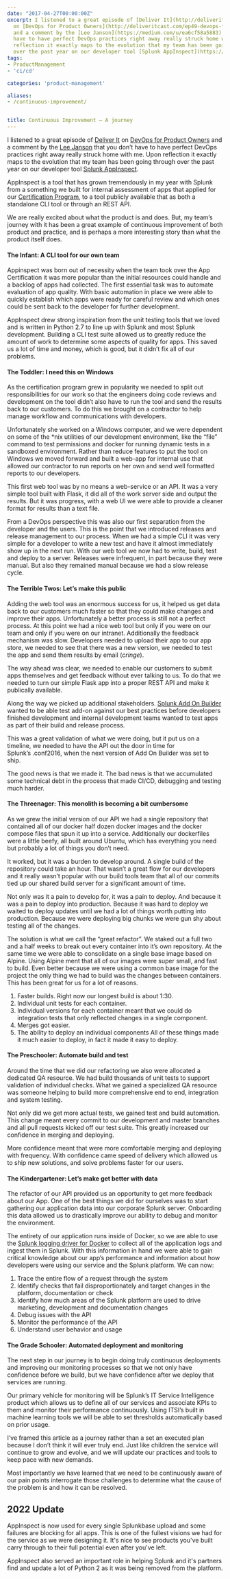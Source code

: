 ```yaml
---
date: "2017-04-27T00:00:00Z"
excerpt: I listened to a great episode of [Deliver It](http://deliveritcast.com/)
  on [DevOps for Product Owners](http://deliveritcast.com/ep49-devops-for-product-owners)
  and a comment by the [Lee Janson](https://medium.com/u/ea6cf58a5883) that you don’t
  have to have perfect DevOps practices right away really struck home with me. Upon
  reflection it exactly maps to the evolution that my team has been going through
  over the past year on our developer tool [Splunk AppInspect](https://dev.splunk.com/goto/appinspect).
tags: 
- ProductManagement
- 'ci/cd'

categories: 'product-management'

aliases: 
- /continuous-improvement/


title: Continuous Improvement — A journey
---
```


I listened to a great episode of [Deliver It](http://deliveritcast.com/) on [DevOps for Product Owners](http://deliveritcast.com/ep49-devops-for-product-owners) and a comment by the [Lee Janson](https://medium.com/u/ea6cf58a5883) that you don’t have to have perfect DevOps practices right away really struck home with me. Upon reflection it exactly maps to the evolution that my team has been going through over the past year on our developer tool [Splunk AppInspect](https://dev.splunk.com/goto/appinspect).

AppInspect is a tool that has grown tremendously in my year with Splunk from a something we built for internal assessment of apps that applied for our [Certification Program](http://dev.splunk.com/view/app-cert/SP-CAAAE2S), to a tool publicly available that as both a standalone CLI tool or through an REST API.

We are really excited about what the product is and does. But, my team’s journey with it has been a great example of continuous improvement of both product and practice, and is perhaps a more interesting story than what the product itself does.

#### The Infant: A CLI tool for our own team

Appinspect was born out of necessity when the team took over the App Certification it was more popular than the initial resources could handle and a backlog of apps had collected. The first essential task was to automate evaluation of app quality. With basic automation in place we were able to quickly establish which apps were ready for careful review and which ones could be sent back to the developer for further development.

AppInspect drew strong inspiration from the unit testing tools that we loved and is written in Python 2.7 to line up with Splunk and most Splunk development. Building a CLI test suite allowed us to greatly reduce the amount of work to determine some aspects of quality for apps. This saved us a lot of time and money, which is good, but it didn’t fix all of our problems.

#### The Toddler: I need this on Windows

As the certification program grew in popularity we needed to split out responsibilities for our work so that the engineers doing code reviews and development on the tool didn’t also have to run the tool and send the results back to our customers. To do this we brought on a contractor to help manage workflow and communications with developers.

Unfortunately she worked on a Windows computer, and we were dependent on some of the *nix utilities of our development environment, like the “file” command to test permissions and docker for running dynamic tests in a sandboxed environment. Rather than reduce features to put the tool on Windows we moved forward and built a web-app for internal use that allowed our contractor to run reports on her own and send well formatted reports to our developers.

This first web tool was by no means a web-service or an API. It was a very simple tool built with Flask, it did all of the work server side and output the results. But it was progress, with a web UI we were able to provide a cleaner format for results than a text file.

From a DevOps perspective this was also our first separation from the developer and the users. This is the point that we introduced releases and release management to our process. When we had a simple CLI it was very simple for a developer to write a new test and have it almost immediately show up in the next run. With our web tool we now had to write, build, test and deploy to a server. Releases were infrequent, in part because they were manual. But also they remained manual because we had a slow release cycle.

#### The Terrible Twos: Let’s make this public

Adding the web tool was an enormous success for us, it helped us get data back to our customers much faster so that they could make changes and improve their apps. Unfortunately a better process is still not a perfect process. At this point we had a nice web tool but only if you were on our team and only if you were on our intranet. Additionally the feedback mechanism was slow. Developers needed to upload their app to our app store, we needed to see that there was a new version, we needed to test the app and send them results by email (*cringe*).

The way ahead was clear, we needed to enable our customers to submit apps themselves and get feedback without ever talking to us. To do that we needed to turn our simple Flask app into a proper REST API and make it publically available.

Along the way we picked up additional stakeholders. [Splunk Add On Builder](https://splunkbase.splunk.com/app/2962/) wanted to be able test add-on against our best practices before developers finished development and internal development teams wanted to test apps as part of their build and release process.

This was a great validation of what we were doing, but it put us on a timeline, we needed to have the API out the door in time for Splunk’s .conf2016, when the next version of Add On Builder was set to ship.

The good news is that we made it. The bad news is that we accumulated some technical debt in the process that made CI/CD, debugging and testing much harder.

#### The Threenager: This monolith is becoming a bit cumbersome

As we grew the initial version of our API we had a single repository that contained all of our docker half dozen docker images and the docker compose files that spun it up into a service. Additionally our dockerfiles were a little beefy, all built around Ubuntu, which has everything you need but probably a lot of things you don’t need.

It worked, but it was a burden to develop around. A single build of the repository could take an hour. That wasn’t a great flow for our developers and it really wasn’t popular with our build tools team that all of our commits tied up our shared build server for a significant amount of time.

Not only was it a pain to develop for, it was a pain to deploy. And because it was a pain to deploy into production. Because it was hard to deploy we waited to deploy updates until we had a lot of things worth putting into production. Because we were deploying big chunks we were gun shy about testing all of the changes.

The solution is what we call the “great refactor”. We staked out a full two and a half weeks to break out every container into it’s own repository. At the same time we were able to consolidate on a single base image based on Alpine. Using Alpine ment that all of our images were super small, and fast to build. Even better because we were using a common base image for the project the only thing we had to build was the changes between containers. This has been great for us for a lot of reasons.

1. Faster builds. Right now our longest build is about 1:30.
2. Individual unit tests for each container.
3. Individual versions for each container meant that we could do integration tests that only reflected changes in a single component.
4. Merges got easier.
5. The ability to deploy an individual components
All of these things made it much easier to deploy, in fact it made it easy to deploy.

#### The Preschooler: Automate build and test

Around the time that we did our refactoring we also were allocated a dedicated QA resource. We had build thousands of unit tests to support validation of individual checks. What we gained a specialized QA resource was someone helping to build more comprehensive end to end, integration and system testing.

Not only did we get more actual tests, we gained test and build automation. This change meant every commit to our development and master branches and all pull requests kicked off our test suite. This greatly increased our confidence in merging and deploying.

More confidence meant that were more comfortable merging and deploying with frequency. With confidence came speed of delivery which allowed us to ship new solutions, and solve problems faster for our users.

#### The Kindergartener: Let’s make get better with data

The refactor of our API provided us an opportunity to get more feedback about our App. One of the best things we did for ourselves was to start gathering our application data into our corporate Splunk server. Onboarding this data allowed us to drastically improve our ability to debug and monitor the environment.

The entirety of our application runs inside of Docker, so we are able to use the [Splunk logging driver for Docker](https://docs.docker.com/engine/admin/logging/splunk/) to collect all of the application logs and ingest them in Splunk. With this information in hand we were able to gain critical knowledge about our app’s performance and information about how developers were using our service and the Splunk platform. We can now:

1. Trace the entire flow of a request through the system
2. Identify checks that fail disproportionately and target changes in the platform, documentation or check
3. Identify how much areas of the Splunk platform are used to drive marketing, development and documentation changes
4. Debug issues with the API
5. Monitor the performance of the API
6. Understand user behavior and usage
#### The Grade Schooler: Automated deployment and monitoring

The next step in our journey is to begin doing truly continuous deployments and improving our monitoring processes so that we not only have confidence before we build, but we have confidence after we deploy that services are running.

Our primary vehicle for monitoring will be Splunk’s IT Service Intelligence product which allows us to define all of our services and associate KPIs to them and monitor their performance continuously. Using ITSI’s built in machine learning tools we will be able to set thresholds automatically based on prior usage.

I’ve framed this article as a journey rather than a set an executed plan because I don’t think it will ever truly end. Just like children the service will continue to grow and evolve, and we will update our practices and tools to keep pace with new demands.

Most importantly we have learned that we need to be continuously aware of our pain points interrogate those challenges to determine what the cause of the problem is and how it can be resolved.

## 2022 Update
AppInspect is now used for every single Splunkbase upload and some failures are blocking for all apps.  This is one of the fullest visions we had for the service as we were designing it. It's nice to see products you've built carry through to their full potential even after you've left.

AppInspect also served an important role in helping Splunk and it's partners find and update a lot of Python 2 as it was being removed from the platform. 
